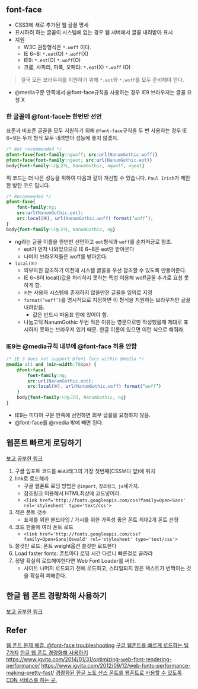 ## font-face
- CSS3에 새로 추가된 웹 글꼴 명세
- 표시하려 하는 글꼴이 시스템에 없는 경우 웹 서버에서 글꼴 내려받아 표시
- 지원
    + W3C 권장형식은 `*.woff` 이다.
    + IE 6~8: `*.eot`(O) `*.woff`(X)
    + IE9: `*.eot`(O) `*.woff`(O)
    + 크롬, 사파리, 파폭, 오페라: `*.eot`(X) `*.woff` (O)

> 결국 모든 브라우저를 지원하기 위해 `*.eot`와 `*.woff`를 모두 준비해야 한다.

- @media구문 안쪽에서 @font-face규칙을 사용하는 경우 IE9 브라우저는 글꼴 요청 X

### 한 글꼴에 @font-face는 한번만 선언
표준과 비표준 글꼴을 모두 지원하기 위해 `@font-face`규칙을 두 번 사용하는 경우 IE 6~9는 두개 형식 모두 내려받아 성능에 좋지 않겠지.
```css
/* Not recommended */
@font-face{font-family:ngwoff; src:url(NanumGothic.woff)}
@font-face{font-family:ngeot; src:url(NanumGothic.eot)}
body{font-family:나눔고딕, NanumGothic, ngwoff, ngeot}
```
위 코드는 더 나은 성능을 위하여 다음과 같이 개선할 수 있습니다. `Paul Irish`가 제안한 방탄 코드 입니다.
```css
/* Recommended */
@font-face{
    font-family:ng;
    src:url(NanumGothic.eot);
    src:local(※), url(NanumGothic.woff) format(‘woff’);
}
body{font-family:나눔고딕, NanumGothic, ng}
```
- ng라는 글꼴 이름을 한번만 선언하고 `eot`형식과 `woff`를 순차저긍로 참조.
    + eot가 먼저 나와있으므로 IE 6~8은 eot만 받아온다
    + 나머지 브라우저들은 woff를 받아온다.
- `local(※)`
    - 외부자원 참조하기 이전에 시스템 글꼴을 우선 참조할 수 있도록 만들어준다.
    - IE 6~8이 local()값을 처리하지 못하는 특성 이용해 woff글꼴 추가로 요청 못하게 함.
    - `※`는 사용자 시스템에 존재하지 않을만한 글꼴을 임의로 지정
    - `format(‘woff’)`를 명시적으로 지정하면 이 형식을 지원하는 브라우저만 글꼴 내려받음.
        + 값은 반드시 따옴표 안에 있어야 함.
    - 나눔고딕 NanumGothic 두번 적은 이유는 영문으로만 작성했을때 제대로 표시하지 못하는 브라우저 있기 때문. 한글 이름이 있으면 이런 식으로 해줘라.

### IE9는 @media규칙 내부에 @font-face 허용 안함
```css
/* IE 9 does not support @font-face within @media */
@media all and (min-width:768px) {
    @font-face{
        font-family:ng;
        src:url(NanumGothic.eot);
        src:local(※), url(NanumGothic.woff) format(‘woff’)
    }
    body{font-family:나눔고딕, NanumGothic, ng}
}
```
- IE9는 미디어 구문 안쪽에 선언하면 외부 글꼴을 요청하지 않음.
- @font-face를 @media 밖에 빼면 된다.

## 웹폰트 빠르게 로딩하기
[보고 공부한 링크](https://nolboo.github.io/blog/2013/10/22/google-web-font-faster-tip/)
1. 구글 임포트 코드를 `HEAD`태그의 가장 첫번째(CSS보다 앞)에 위치
2. link로 로드해라
    - 구글 웹폰트 로딩 방법은 `@import`, `참조링크`, `js`세가지.
    - 참조링크 이용해서 HTML최상에 코드넣어라.
    - `<link href='http://fonts.googleapis.com/css?family=Open+Sans' rel='stylesheet' type='text/css'>`
3. 적은 폰트 갯수
    - 표제를 위한 볼드타입 / 가시를 위한 가독성 좋은 폰트 최대2개 폰트 선정
4. 코드 한줄에 여러 폰트 로드
    - `<link href='http://fonts.googleapis.com/css?family=Open+Sans|Oswald' rel='stylesheet' type='text/css'>`
5. 쓸것만 로드: 폰트 weight옵션 쓸것만 로드한다
6. Load faster fonts: 폰트마다 로딩 시간 다르니 빠른걸로 골라라
7. 정말 확실히 로드해야한다면 Web Font Loader를 써라. 
    - 사이트 나머지 로드되기 전에 로드하고, 스타일되지 않은 텍스트가 번쩍이는 것을 확실히 피해준다.

## 한글 웹 폰트 경량화해 사용하기
[보고 공부한 링크](http://blog.coderifleman.com/post/111825720099/%ED%95%9C%EA%B8%80-%EC%9B%B9-%ED%8F%B0%ED%8A%B8-%EA%B2%BD%EB%9F%89%ED%99%94%ED%95%B4-%EC%82%AC%EC%9A%A9%ED%95%98%EA%B8%B0)


## Refer
[웹 폰트 문제 해결. @font-face troubleshooting](http://naradesign.net/wp/2012/06/19/1830/)
[구글 웹폰트를 빠르게 로드하는 팁 7가지](https://nolboo.github.io/blog/2013/10/22/google-web-font-faster-tip/)
[한글 웹 폰트 경량화해 사용하기](http://blog.coderifleman.com/post/111825720099/%ED%95%9C%EA%B8%80-%EC%9B%B9-%ED%8F%B0%ED%8A%B8-%EA%B2%BD%EB%9F%89%ED%99%94%ED%95%B4-%EC%82%AC%EC%9A%A9%ED%95%98%EA%B8%B0)
https://www.igvita.com/2014/01/31/optimizing-web-font-rendering-performance/
https://www.igvita.com/2012/09/12/web-fonts-performance-making-pretty-fast/
[경량화된 한글 노토 산스 폰트를 웹폰트로 사용할 수 있도록 CDN 서비스를 하는 곳.](http://theeluwin.github.io/NotoSansKR-Hestia/)
